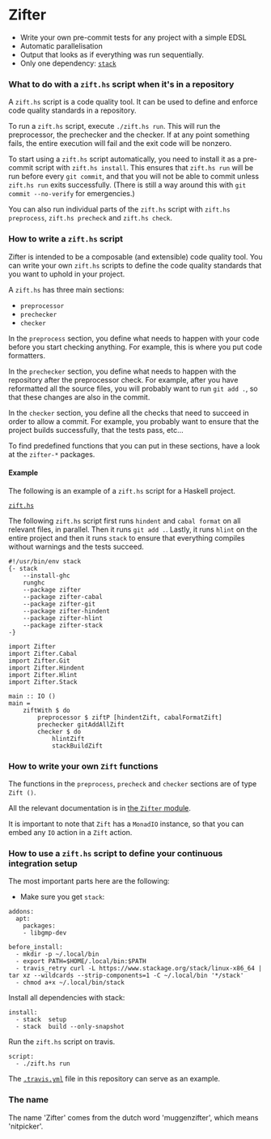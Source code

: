 Zifter
======


- Write your own pre-commit tests for any project with a simple EDSL
- Automatic parallelisation
- Output that looks as if everything was run sequentially.
- Only one dependency: [`stack`](https://haskellstack.org/)


### What to do with a `zift.hs` script when it's in a repository

A `zift.hs` script is a code quality tool.
It can be used to define and enforce code quality standards in a repository.

To run a `zift.hs` script, execute `./zift.hs run`.
This will run the preprocessor, the prechecker and the checker.
If at any point something fails, the entire execution will fail and the exit code will be nonzero.

To start using a `zift.hs` script automatically, you need to install it as a pre-commit script with `zift.hs install`.
This ensures that `zift.hs run` will be run before every `git commit`, and that you will not be able to commit unless `zift.hs run` exits successfully.
(There is still a way around this with `git commit --no-verify` for emergencies.)

You can also run individual parts of the `zift.hs` script with `zift.hs preprocess`, `zift.hs precheck` and `zift.hs check`.

### How to write a `zift.hs` script

Zifter is intended to be a composable (and extensible) code quality tool.
You can write your own `zift.hs` scripts to define the code quality standards that you want to uphold in your project.

A `zift.hs` has three main sections:

- `preprocessor`
- `prechecker`
- `checker`

In the `preprocess` section, you define what needs to happen with your code before you start checking anything.
For example, this is where you put code formatters.

In the `prechecker` section, you define what needs to happen with the repository after the preprocessor check.
For example, after you have reformatted all the source files, you will probably want to run `git add .`, so that these changes are also in the commit.

In the `checker` section, you define all the checks that need to succeed in order to allow a commit.
For example, you probably want to ensure that the project builds successfully, that the tests pass, etc...

To find predefined functions that you can put in these sections, have a look at the `zifter-*` packages.

#### Example

The following is an example of a `zift.hs` script for a Haskell project.

[`zift.hs`](/zift.hs)

The following `zift.hs` script first runs `hindent` and `cabal format` on all relevant files, in parallel.
Then it runs `git add .`.
Lastly, it runs `hlint` on the entire project and then it runs `stack` to ensure that everything compiles without warnings and the tests succeed.

```
#!/usr/bin/env stack
{- stack
    --install-ghc
    runghc
    --package zifter
    --package zifter-cabal
    --package zifter-git
    --package zifter-hindent
    --package zifter-hlint
    --package zifter-stack
-}

import Zifter
import Zifter.Cabal
import Zifter.Git
import Zifter.Hindent
import Zifter.Hlint
import Zifter.Stack

main :: IO ()
main =
    ziftWith $ do
        preprocessor $ ziftP [hindentZift, cabalFormatZift]
        prechecker gitAddAllZift
        checker $ do
            hlintZift
            stackBuildZift
```

### How to write your own `Zift` functions

The functions in the `preprocess`, `precheck` and `checker` sections are of type `Zift ()`.

All the relevant documentation is in [the `Zifter` module](https://hackage.haskell.org/package/zifter/docs/Zifter.html).

It is important to note that `Zift` has a `MonadIO` instance, so that you can embed any `IO` action in a `Zift` action.

### How to use a `zift.hs` script to define your continuous integration setup

The most important parts here are the following:

- Make sure you get `stack`:

```
addons:
  apt:
    packages:
    - libgmp-dev

before_install:
  - mkdir -p ~/.local/bin
  - export PATH=$HOME/.local/bin:$PATH
  - travis_retry curl -L https://www.stackage.org/stack/linux-x86_64 | tar xz --wildcards --strip-components=1 -C ~/.local/bin '*/stack'
  - chmod a+x ~/.local/bin/stack
```

Install all dependencies with stack:

```
install:
  - stack  setup
  - stack  build --only-snapshot
```

Run the `zift.hs` script on travis.

```
script:
  - ./zift.hs run
```

The [`.travis.yml`](/.travis.yml) file in this repository can serve as an example.

### The name

The name 'Zifter' comes from the dutch word 'muggenzifter', which means 'nitpicker'.
